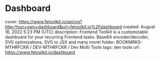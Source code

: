 # Dashboard

cover: https://www.fetoolkit.io/api/og?title=Your+own+dashboard&url=fetoolkit.io%2Fdashboard
created: August 16, 2022 5:23 PM (UTC)
description: Frontend Toolkit is a customizable dashboard for your recurring Frontend tasks. Base64 encoder/decoder, SVG optimizations, SVG to JSX and many more!
folder: BOOKMRKS-MTHRFCKR / DEV-MTHRFCKR / Dev Multi Tools
tags: dev tools
url: https://www.fetoolkit.io/dashboard